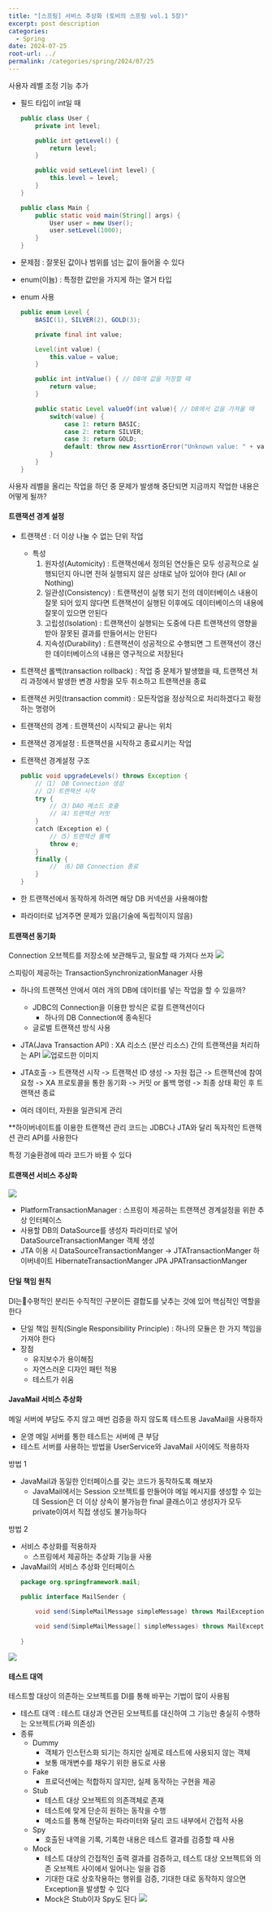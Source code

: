 ```yaml
---
title: "[스프링] 서비스 추상화 (토비의 스프링 vol.1 5장)"
excerpt: post description
categories:
  - Spring
date: 2024-07-25
root-url: ../
permalink: /categories/spring/2024/07/25
---
```

사용자 레벨 조정 기능 추가
- 필드 타입이 int일 때
    ```java
	public class User {
	    private int level;
	
	    public int getLevel() {
	        return level;
	    }
	
	    public void setLevel(int level) {
	        this.level = level;
	    }
	}

	public class Main {
	    public static void main(String[] args) {
	        User user = new User();
	        user.setLevel(1000);
	    }
	}

    ```  
- 문제점 : 잘못된 값이나 범위를 넘는 값이 들어올 수 있다

- enum(이늄) : 특정한 값만을 가지게 하는 열거 타입
- enum 사용
    ```java
	public enum Level {
	    BASIC(1), SILVER(2), GOLD(3);
	
	    private final int value;
	
	    Level(int value) {
	        this.value = value;
	    }
	
	    public int intValue() { // DB에 값을 저장할 때 
	        return value;
	    }

		public static Level valueOf(int value){ // DB에서 값을 가져올 때
			switch(value) {
				case 1: return BASIC;
				case 2: return SILVER;
				case 3: return GOLD;
				default: throw new AssrtionError("Unknown value: " + value);
			}	
		}
	}
    ```  

사용자 레벨을 올리는 작업을 하던 중 문제가 발생해 중단되면 지금까지 작업한 내용은 어떻게 될까?
#### 트랜잭션 경계 설정
- 트랜잭션 : 더 이상 나눌 수 없는 단위 작업
	- 특성
		1. 원자성(Automicity) : 트랜잭션에서 정의된 연산들은 모두 성공적으로 실행되던지 아니면 전혀 실행되지 않은 상태로 남아 있어야 한다 (All or Nothing) 
		2. 일관성(Consistency) : 트랜잭션이 실행 되기 전의 데이터베이스 내용이 잘못 되어 있지 않다면 트랜잭션이 실행된 이후에도 데이터베이스의 내용에 잘못이 있으면 안된다
		3. 고립성(Isolation) : 트랜잭션이 실행되는 도중에 다른 트랜잭션의 영향을 받아 잘못된 결과를 만들어서는 안된다
	    4. 지속성(Durability) : 트랜잭션이 성공적으로 수행되면 그 트랜잭션이 갱신한 데이터베이스의 내용은 영구적으로 저장된다

- 트랜잭션 롤백(transaction rollback) : 작업 중 문제가 발생했을 때, 트랜잭션 처리 과정에서 발생한 변경 사항을 모두 취소하고 트랜잭션을 종료
- 트랜잭션 커밋(transaction commit) : 모든작업을 정상적으로 처리하겠다고 확정하는 명령어

- 트랜잭션의 경계 : 트랜잭션이 시작되고 끝나는 위치
- 트랜잭션 경게설정 : 트랜잭션을 시작하고 종료시키는 작업

- 트랜잭션 경계설정 구조
    ```java
	public void upgradeLevels() throws Exception {
		//（1） DB Connection 생성
		//（2）트랜잭션 시작
		try {
			//（3）DAO 메소드 호출
			//（4）트랜잭션 커밋
		}
		catch（Exception e）{
			//（5）트랜잭션 롤백
			throw e;
		}
		finally {
			// （6）DB Connection 종료
		}
	}
    ```  
- 한 트랜잭션에서 동작하게 하려면 해당 DB 커넥션을 사용해야함
- 파라미터로 넘겨주면 문제가 있음(기술에 독립적이지 않음)


#### 트랜잭션 동기화
Connection 오브젝트를 저장소에 보관해두고, 필요할 때 가져다 쓰자
![](/assets/images/posts_img/screen_capture%202024-07-24%2019.51.51.png)

스피링이 제공하는 TransactionSynchronizationManager 사용


- 하나의 트랜잭션 안에서 여러 개의 DB에 데이터를 넣는 작업을 할 수 있을까?
	- JDBC의 Connection을 이용한 방식은 로컬 트랜잭션이다
		- 하나의 DB Connection에 종속된다
	- 글로벌 트랜잭션 방식 사용


- JTA(Java Transaction API) : XA 리소스 (분산 리소스) 간의 트랜잭션을 처리하는 API
![업로드한 이미지](https://files.oaiusercontent.com/file-5xS0AWELxywRYMybtwHEwVXM?se=2024-07-24T14%3A23%3A58Z&sp=r&sv=2023-11-03&sr=b&rscc=max-age%3D299%2C%20immutable%2C%20private&rscd=attachment%3B%20filename%3Dscreen_capture%25202024-07-24%252023.18.47.png&sig=OBCl9oIIolZKg4TEsEJaqbam%2BFCJDuAxF%2Bv4I3W7jLY%3D)
- JTA호출 -> 트랜잭션 시작 -> 트랜잭션 ID 생성 -> 자원 접근 -> 트랜잭션에 참여 요청 -> XA 프로토콜을 통한 동기화 -> 커밋 or 롤백 명령 -> 최종 상태 확인 후 트랜잭션 종료

- 여러 데이터, 자원을 일관되게 관리


**하이버네이트를 이용한 트랜잭션 관리 코드는 JDBC나 JTA와 달리 독자적인 트랜잭션 관리 API를 사용한다

특정 기술환경에 따라 코드가 바뀔 수 있다

#### 트랜잭션 서비스 추상화
![](/assets/images/posts_img/screen_capture%202024-07-25%2000.30.35.png)
- PlatformTransactionManager : 스프링이 제공하는 트랜잭션 경계설정을 위한 추상 인터페이스
- 사용할 DB의 DataSource를 생성자 파라미터로 넣어DataSourceTransactionManger 객체 생성
- JTA 이용 시 DataSourceTransactionManger -> JTATransactionManger
  하이버네이트 HibernateTransactionManger
  JPA JPATransactionManger


#### 단일 책임 원칙
DI는수평적인 분리든 수직적인 구분이든 결합도를 낮추는 것에 있어 핵심적인 역할을 한다

- 단일 책임 원칙(Single Responsibility Principle) : 하나의 모듈은 한 가지 책임을 가져야 한다
- 장점
	- 유지보수가 용이해짐
	- 자연스러운 디자인 패턴 적용
	- 테스트가 쉬움


#### JavaMail 서비스 추상화
메일 서버에 부담도 주지 않고 매번 검증을 하지 않도록 테스트용 JavaMail을 사용하자

- 운영 메일 서버를 통한 테스트는 서버에 큰 부담
- 테스트 서버를 사용하는 방법을 UserService와 JavaMail 사이에도 적용하자

방법 1
- JavaMail과 동일한 인터페이스를 갖는 코드가 동작하도록 해보자
	- JavaMail에서는 Session 오브젝트를 만들어야 메일 메시지를 생성할 수 있는데 Session은 더 이상 상속이 불가능한 final 클래스이고 생성자가 모두 private이여서 직접 생성도 불가능하다

방법 2
- 서비스 추상화를 적용하자
	- 스프링에서 제공하는 추상화 기능을 사용
- JavaMail의 서비스 추상화 인터페이스
    ```java
	package org.springframework.mail;

	public interface MailSender {
	
		void send(SimpleMailMessage simpleMessage) throws MailException;
		
		void send(SimpleMailMessage[] simpleMessages) throws MailException;
		
	}
    ```  

![](/assets/images/posts_img/screen_capture%202024-07-25%2017.52.52.png)


####  테스트 대역
테스트할 대상이 의존하는 오브젝트를 DI를 통해 바꾸는 기법이 많이 사용됨

- 테스트 대역 : 테스트 대상과 연관된 오브젝트를 대신하여 그 기능만 충실히 수행하는 오브젝트(가짜 의존성)
- 종류
	- Dummy
		- 객체가 인스턴스화 되기는 하지만 실제로 테스트에 사용되지 않는 객체
		- 보통 매개변수를 채우기 위한 용도로 사용
	- Fake
	    - 프로덕션에는 적합하지 않지만, 실제 동작하는 구현을 제공
	- Stub
		- 테스트 대상 오브젝트의 의존객체로 존재
	    - 테스트에 맞게 단순히 원하는 동작을 수행
	    - 메소드를 통해 전달하는 파라미터와 달리 코드 내부에서 간접적 사용
	- Spy
	    - 호출된 내역을 기록, 기록한 내용은 테스트 결과를 검증할 때 사용
	- Mock
		- 테스트 대상의 간접적인 출력 결과를 검증하고, 테스트 대상 오브젝트와 의존 오브젝트 사이에서 일어나는 일을 검증
	    - 기대한 대로 상호작용하는 행위를 검증, 기대한 대로 동작하지 않으면 Exception을 발생할 수 있다
	    - Mock은 Stub이자 Spy도 된다
![](/assets/images/posts_img/screen_capture%202024-07-25%2019.36.18.png)